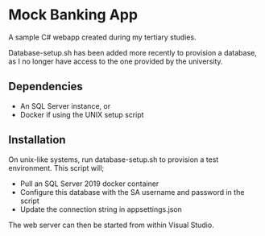 Mock Banking App
================

A sample C# webapp created during my tertiary studies.

Database-setup.sh has been added more recently to provision a database, as I no longer have access to the one provided by the university.

Dependencies
------------

* An SQL Server instance, or
* Docker if using the UNIX setup script

Installation
------------

On unix-like systems, run database-setup.sh to provision a test environment.
This script will;
* Pull an SQL Server 2019 docker container
* Configure this database with the SA username and password in the script
* Update the connection string in appsettings.json

The web server can then be started from within Visual Studio.
